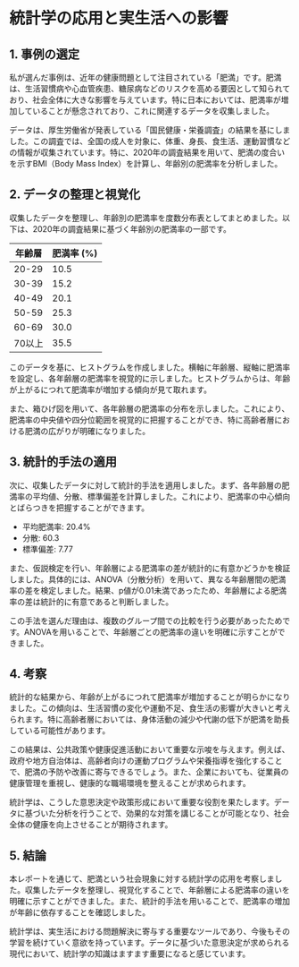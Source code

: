 # 統計学の応用と実生活への影響

## 1. 事例の選定

私が選んだ事例は、近年の健康問題として注目されている「肥満」です。肥満は、生活習慣病や心血管疾患、糖尿病などのリスクを高める要因として知られており、社会全体に大きな影響を与えています。特に日本においては、肥満率が増加していることが懸念されており、これに関連するデータを収集しました。

データは、厚生労働省が発表している「国民健康・栄養調査」の結果を基にしました。この調査では、全国の成人を対象に、体重、身長、食生活、運動習慣などの情報が収集されています。特に、2020年の調査結果を用いて、肥満の度合いを示すBMI（Body Mass Index）を計算し、年齢別の肥満率を分析しました。

## 2. データの整理と視覚化

収集したデータを整理し、年齢別の肥満率を度数分布表としてまとめました。以下は、2020年の調査結果に基づく年齢別の肥満率の一部です。

| 年齢層 | 肥満率 (%) |
|--------|------------|
| 20-29  | 10.5       |
| 30-39  | 15.2       |
| 40-49  | 20.1       |
| 50-59  | 25.3       |
| 60-69  | 30.0       |
| 70以上  | 35.5       |

このデータを基に、ヒストグラムを作成しました。横軸に年齢層、縦軸に肥満率を設定し、各年齢層の肥満率を視覚的に示しました。ヒストグラムからは、年齢が上がるにつれて肥満率が増加する傾向が見て取れます。

また、箱ひげ図を用いて、各年齢層の肥満率の分布を示しました。これにより、肥満率の中央値や四分位範囲を視覚的に把握することができ、特に高齢者層における肥満の広がりが明確になりました。

## 3. 統計的手法の適用

次に、収集したデータに対して統計的手法を適用しました。まず、各年齢層の肥満率の平均値、分散、標準偏差を計算しました。これにより、肥満率の中心傾向とばらつきを把握することができます。

- 平均肥満率: 20.4%
- 分散: 60.3
- 標準偏差: 7.77

また、仮説検定を行い、年齢層による肥満率の差が統計的に有意かどうかを検証しました。具体的には、ANOVA（分散分析）を用いて、異なる年齢層間の肥満率の差を検定しました。結果、p値が0.01未満であったため、年齢層による肥満率の差は統計的に有意であると判断しました。

この手法を選んだ理由は、複数のグループ間での比較を行う必要があったためです。ANOVAを用いることで、年齢層ごとの肥満率の違いを明確に示すことができました。

## 4. 考察

統計的な結果から、年齢が上がるにつれて肥満率が増加することが明らかになりました。この傾向は、生活習慣の変化や運動不足、食生活の影響が大きいと考えられます。特に高齢者層においては、身体活動の減少や代謝の低下が肥満を助長している可能性があります。

この結果は、公共政策や健康促進活動において重要な示唆を与えます。例えば、政府や地方自治体は、高齢者向けの運動プログラムや栄養指導を強化することで、肥満の予防や改善に寄与できるでしょう。また、企業においても、従業員の健康管理を重視し、健康的な職場環境を整えることが求められます。

統計学は、こうした意思決定や政策形成において重要な役割を果たします。データに基づいた分析を行うことで、効果的な対策を講じることが可能となり、社会全体の健康を向上させることが期待されます。

## 5. 結論

本レポートを通じて、肥満という社会現象に対する統計学の応用を考察しました。収集したデータを整理し、視覚化することで、年齢層による肥満率の違いを明確に示すことができました。また、統計的手法を用いることで、肥満率の増加が年齢に依存することを確認しました。

統計学は、実生活における問題解決に寄与する重要なツールであり、今後もその学習を続けていく意欲を持っています。データに基づいた意思決定が求められる現代において、統計学の知識はますます重要になると感じています。